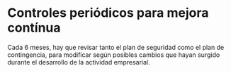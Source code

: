 # Controles periódicos para mejora contínua

Cada 6 meses, hay que revisar tanto el plan de seguridad como el plan de contingencia, para modificar según posibles cambios que hayan surgido durante el desarrollo de la actividad empresarial.
